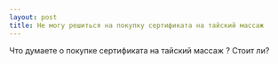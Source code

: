 ```yaml
---
layout: post 
title: Не могу решиться на покупку сертификата на тайский массаж 
--- 
```

Что думаете о покупке сертификата на тайский массаж ? Стоит ли?
